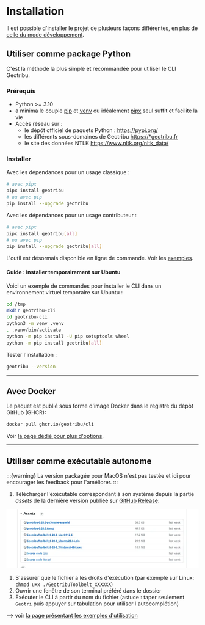 # Installation

Il est possible d'installer le projet de plusieurs façons différentes, en plus de [celle du mode développement](../development/setup).

## Utiliser comme package Python

C'est la méthode la plus simple et recommandée pour utiliser le CLI Geotribu.

### Prérequis

- Python >= 3.10
- a minima le couple [pip](https://pip.pypa.io/en/stable/installation/) et [venv](https://docs.python.org/3/library/venv.html) ou idéalement [pipx](https://pipx.pypa.io/latest/installation/) seul suffit et facilite la vie
- Accès réseau sur :
    - le dépôt officiel de paquets Python : <https://pypi.org/>
    - les différents sous-domaines de Geotribu <https://*geotribu.fr>
    - le site des données NTLK <https://www.nltk.org/nltk_data/>

### Installer

Avec les dépendances pour un usage classique :

```sh
# avec pipx
pipx install geotribu
# ou avec pip
pip install --upgrade geotribu
```

Avec les dépendances pour un usage contributeur :

```sh
# avec pipx
pipx install geotribu[all]
# ou avec pip
pip install --upgrade geotribu[all]
```

L'outil est désormais disponible en ligne de commande. Voir les [exemples](examples.md).

#### Guide : installer temporairement sur Ubuntu

Voici un exemple de commandes pour installer le CLI dans un environnement virtuel temporaire sur Ubuntu :

```sh
cd /tmp
mkdir geotribu-cli
cd geotribu-cli
python3 -m venv .venv
. .venv/bin/activate
python -m pip install -U pip setuptools wheel
python -m pip install geotribu[all]
```

Tester l'installation :

```sh
geotribu --version
```

----

## Avec Docker

Le paquet est publié sous forme d'image Docker dans le registre du dépôt GitHub (GHCR):

```sh
docker pull ghcr.io/geotribu/cli
```

Voir [la page dédié pour plus d'options](https://github.com/geotribu/cli/pkgs/container/cli).

----

## Utiliser comme exécutable autonome

:::{warning}
La version packagée pour MacOS n'est pas testée et ici pour encourager les feedback pour l'améliorer.
:::

1. Télécharger l'exécutable correspondant à son système depuis la partie _assets_ de la dernière version publiée sur [GitHub Release](https://github.com/geotribu/cli/releases/latest):

  ![Télécharger l'exécutable depuis les asset de GitHub Release](../static/img/release_download_executable.webp)

1. S'assurer que le fichier a les droits d'exécution (par exemple sur Linux: `chmod u+x ./GeotribuToolbelt_XXXXXX`)
1. Ouvrir une fenêtre de son terminal préféré dans le dossier
1. Exécuter le CLI à partir du nom du fichier (astuce : taper seulement `Geotri` puis appuyer sur tabulation pour utiliser l'autocomplétion)

--> voir [la page présentant les exemples d'utilisation](examples.md)
